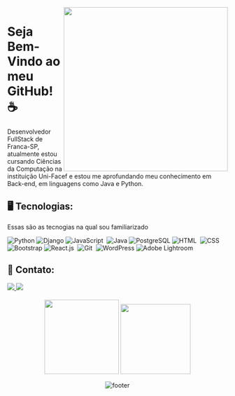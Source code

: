 <div margin=50em>
<img src="Programmer-Illustration.png" align=right width=375px>
</div>

# Seja Bem-Vindo ao meu GitHub! ☕️


Desenvolvedor FullStack de Franca-SP, atualmente estou cursando Ciências da Computação na instituição Uni-Facef e estou me aprofundando meu conhecimento em Back-end, em linguagens como Java e Python. 


<div>
  
  ## 🖥️ Tecnologias:
  
Essas são as tecnogias na qual sou familiarizado
  
  ![Python](https://img.shields.io/badge/python-3670A0?style=for-the-badge&logo=python&logoColor=ffdd54) 
  ![Django](https://img.shields.io/badge/django-%23092E20.svg?style=for-the-badge&logo=django&logoColor=white) 
  ![JavaScript](https://img.shields.io/badge/JavaScript-F7DF1E?style=for-the-badge&logo=javascript&logoColor=black)&nbsp; 
  ![Java](https://img.shields.io/badge/Java-8B0000?style=for-the-badge&logo=openjdk&logoColor=white)
  ![PostgreSQL](https://img.shields.io/badge/PostgreSQL-316192?style=for-the-badge&logo=postgresql&logoColor=white) 
  ![HTML](https://img.shields.io/badge/HTML5-E34F26?style=for-the-badge&logo=html5&logoColor=white)&nbsp; 
  ![CSS](https://img.shields.io/badge/CSS3-1572B6?style=for-the-badge&logo=css3&logoColor=white)&nbsp; 
  ![Bootstrap](https://img.shields.io/badge/bootstrap-%238511FA.svg?style=for-the-badge&logo=bootstrap&logoColor=white) 
  ![React.js](https://img.shields.io/badge/React-20232A?style=for-the-badge&logo=react&logoColor=61DAFB)&nbsp; 
  ![Git](https://img.shields.io/badge/GIT-E44C30?style=for-the-badge&logo=git&logoColor=white)&nbsp; 
  ![WordPress](https://img.shields.io/badge/WordPress-%23117AC9.svg?style=for-the-badge&logo=WordPress&logoColor=white) 
  ![Adobe Lightroom](https://img.shields.io/badge/Adobe%20Lightroom-31A8FF.svg?style=for-the-badge&logo=Adobe%20Lightroom&logoColor=white) 
</div>


####

####

  ## 📱 Contato:
<div> 
<a href="https://www.linkedin.com/in/lucasvizoto" target="_blank">
  <img src="https://img.shields.io/badge/-LinkedIn-%230077B5?style=for-the-badge&logo=linkedin&logoColor=white"  target="_blank">
</a>
<a href="mailto:lucas.vizoto@unifacefjr.com">
  <img src="https://img.shields.io/badge/-Gmail-%23333?style=for-the-badge&logo=gmail&logoColor=white" target="_blank">
</a>
</div>

####

####

<div align="center" margin=50em>
    <img height="170em" src="https://github-readme-stats.vercel.app/api/top-langs/?username=LucasVizoto&theme=dracula&hide_border=true&&layout=compact"/>
    <img height="160em" src="https://github-readme-stats-git-masterrstaa-rickstaa.vercel.app/api?username=LucasVizoto&hide_title=true&show_icons=true&include_all_commits=false&count_private=true&line_height=25&hide=issues&border_radius=3&border_color=36123c&icon_color=FF00F6&theme=dracula"/>
</div>

<div align="center">

  ![footer](https://capsule-render.vercel.app/api?type=waving&color=%&section=footer&reversal=false&descAlignY=50&descSize=7)
  
</div>

